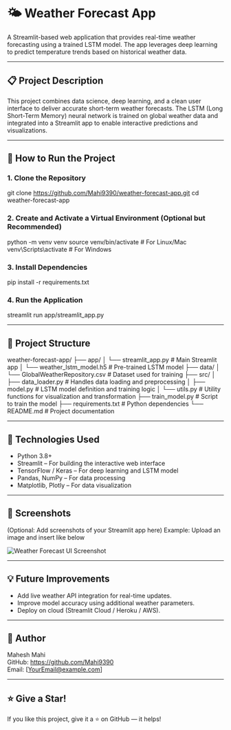 # 🌤️ Weather Forecast App

A Streamlit-based web application that provides real-time weather forecasting using a trained
LSTM model. The app leverages deep learning to predict temperature trends based on historical
weather data.

---

## 📋 Project Description

This project combines data science, deep learning, and a clean user interface to deliver
accurate short-term weather forecasts. The LSTM (Long Short-Term Memory) neural network 
is trained on global weather data and integrated into a Streamlit app to enable interactive
predictions and visualizations.

---

## 🚀 How to Run the Project

### 1. Clone the Repository

git clone https://github.com/Mahi9390/weather-forecast-app.git
cd weather-forecast-app

### 2. Create and Activate a Virtual Environment (Optional but Recommended)

python -m venv venv
source venv/bin/activate  # For Linux/Mac
venv\Scripts\activate     # For Windows

### 3. Install Dependencies

pip install -r requirements.txt

### 4. Run the Application

streamlit run app/streamlit_app.py

---

## 📁 Project Structure

weather-forecast-app/
├── app/
│   └── streamlit_app.py           # Main Streamlit app
│   └── weather_lstm_model.h5      # Pre-trained LSTM model
├── data/
│   └── GlobalWeatherRepository.csv # Dataset used for training
├── src/
│   ├── data_loader.py             # Handles data loading and preprocessing
│   ├── model.py                   # LSTM model definition and training logic
│   └── utils.py                   # Utility functions for visualization and transformation
├── train_model.py                 # Script to train the model
├── requirements.txt               # Python dependencies
└── README.md                      # Project documentation

---

## 🧠 Technologies Used

- Python 3.8+
- Streamlit – For building the interactive web interface
- TensorFlow / Keras – For deep learning and LSTM model
- Pandas, NumPy – For data processing
- Matplotlib, Plotly – For data visualization

---

## 📸 Screenshots

(Optional: Add screenshots of your Streamlit app here)
Example: Upload an image and insert like below

![Weather Forecast UI Screenshot](https://via.placeholder.com/800x400.png?text=App+Screenshot)

---

## 💡 Future Improvements

- Add live weather API integration for real-time updates.
- Improve model accuracy using additional weather parameters.
- Deploy on cloud (Streamlit Cloud / Heroku / AWS).

---

## 🙌 Author

Mahesh Mahi  
GitHub: https://github.com/Mahi9390  
Email: [YourEmail@example.com]

---

## ⭐ Give a Star!

If you like this project, give it a ⭐ on GitHub — it helps!
